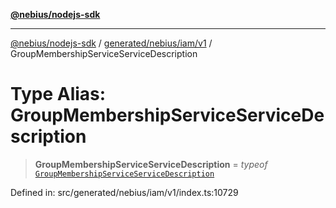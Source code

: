 [**@nebius/nodejs-sdk**](../../../../../README.md)

---

[@nebius/nodejs-sdk](../../../../../README.md) / [generated/nebius/iam/v1](../README.md) / GroupMembershipServiceServiceDescription

# Type Alias: GroupMembershipServiceServiceDescription

> **GroupMembershipServiceServiceDescription** = _typeof_ [`GroupMembershipServiceServiceDescription`](../variables/GroupMembershipServiceServiceDescription.md)

Defined in: src/generated/nebius/iam/v1/index.ts:10729
